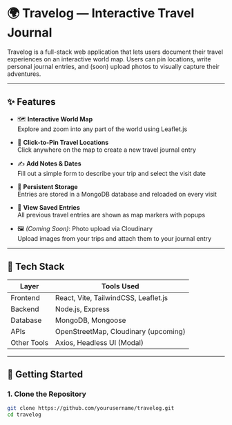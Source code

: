 # 🌍 Travelog — Interactive Travel Journal

Travelog is a full-stack web application that lets users document their travel experiences on an interactive world map. Users can pin locations, write personal journal entries, and (soon) upload photos to visually capture their adventures.

---

## ✨ Features

- 🗺 **Interactive World Map**  
  Explore and zoom into any part of the world using Leaflet.js

- 📍 **Click-to-Pin Travel Locations**  
  Click anywhere on the map to create a new travel journal entry

- ✍️ **Add Notes & Dates**  
  Fill out a simple form to describe your trip and select the visit date

- 💾 **Persistent Storage**  
  Entries are stored in a MongoDB database and reloaded on every visit

- 📌 **View Saved Entries**  
  All previous travel entries are shown as map markers with popups

- 🖼️ _(Coming Soon)_: Photo upload via Cloudinary  
  Upload images from your trips and attach them to your journal entry

---

## 🧰 Tech Stack

| Layer       | Tools Used                           |
| ----------- | ------------------------------------ |
| Frontend    | React, Vite, TailwindCSS, Leaflet.js |
| Backend     | Node.js, Express                     |
| Database    | MongoDB, Mongoose                    |
| APIs        | OpenStreetMap, Cloudinary (upcoming) |
| Other Tools | Axios, Headless UI (Modal)           |

---

## 🚀 Getting Started

### 1. Clone the Repository

```bash
git clone https://github.com/yourusername/travelog.git
cd travelog
```
